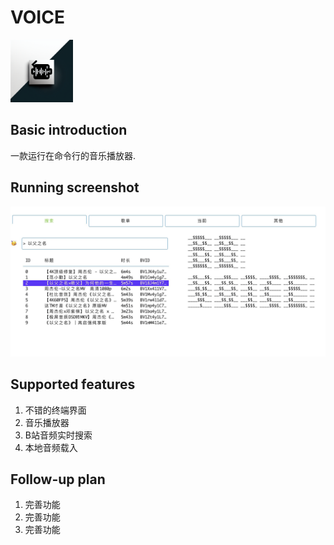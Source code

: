 # VOICE
<img src="./data/voice.png" width="100"><br>

## Basic introduction
一款运行在命令行的音乐播放器.

## Running screenshot

![sample](./data/screenshot.jpg)

## Supported features

1. 不错的终端界面
2. 音乐播放器
3. B站音频实时搜索
4. 本地音频载入


## Follow-up plan

1. 完善功能
2. 完善功能
3. 完善功能
